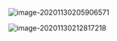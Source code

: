 ![image-20201130205906571](https://mxszs.oss-cn-beijing.aliyuncs.com/img/image-20201130205906571.png)

![image-20201130212817218](https://mxszs.oss-cn-beijing.aliyuncs.com/img/image-20201130212817218.png)